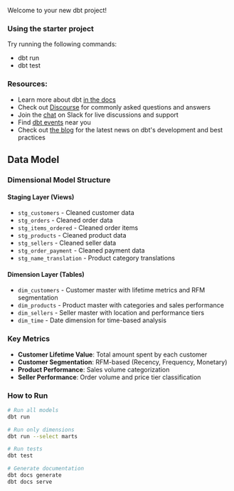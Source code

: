 Welcome to your new dbt project!

### Using the starter project

Try running the following commands:
- dbt run
- dbt test


### Resources:
- Learn more about dbt [in the docs](https://docs.getdbt.com/docs/introduction)
- Check out [Discourse](https://discourse.getdbt.com/) for commonly asked questions and answers
- Join the [chat](https://community.getdbt.com/) on Slack for live discussions and support
- Find [dbt events](https://events.getdbt.com) near you
- Check out [the blog](https://blog.getdbt.com/) for the latest news on dbt's development and best practices
## Data Model

### Dimensional Model Structure

#### Staging Layer (Views)
- `stg_customers` - Cleaned customer data
- `stg_orders` - Cleaned order data
- `stg_items_ordered` - Cleaned order items
- `stg_products` - Cleaned product data
- `stg_sellers` - Cleaned seller data
- `stg_order_payment` - Cleaned payment data
- `stg_name_translation` - Product category translations

#### Dimension Layer (Tables)
- `dim_customers` - Customer master with lifetime metrics and RFM segmentation
- `dim_products` - Product master with categories and sales performance
- `dim_sellers` - Seller master with location and performance tiers
- `dim_time` - Date dimension for time-based analysis

### Key Metrics
- **Customer Lifetime Value**: Total amount spent by each customer
- **Customer Segmentation**: RFM-based (Recency, Frequency, Monetary)
- **Product Performance**: Sales volume categorization
- **Seller Performance**: Order volume and price tier classification

### How to Run
```bash
# Run all models
dbt run

# Run only dimensions
dbt run --select marts

# Run tests
dbt test

# Generate documentation
dbt docs generate
dbt docs serve
```
